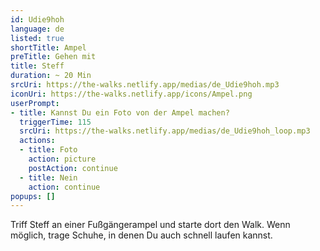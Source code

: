 ```yaml
---
id: Udie9hoh
language: de
listed: true
shortTitle: Ampel
preTitle: Gehen mit
title: Steff
duration: ~ 20 Min
srcUri: https://the-walks.netlify.app/medias/de_Udie9hoh.mp3
iconUri: https://the-walks.netlify.app/icons/Ampel.png
userPrompt:
- title: Kannst Du ein Foto von der Ampel machen?
  triggerTime: 115
  srcUri: https://the-walks.netlify.app/medias/de_Udie9hoh_loop.mp3
  actions:
  - title: Foto
    action: picture
    postAction: continue
  - title: Nein
    action: continue
popups: []
---
```

Triff Steff an einer Fußgängerampel und starte dort den Walk. Wenn möglich, trage Schuhe, in denen Du auch schnell laufen kannst.